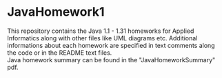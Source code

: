 # JavaHomework1
This repository contains the Java 1.1 - 1.31 homeworks for Applied Informatics along with other files like UML diagrams etc.
Additional informations about each homework are specified in text comments along the code or in the README text files.  
Java homework summary can be found in the "JavaHomeworkSummary" pdf.
